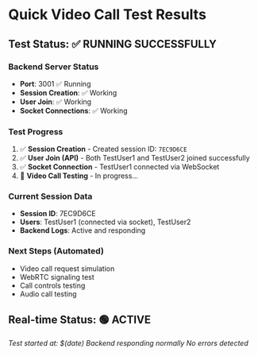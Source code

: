 # Quick Video Call Test Results

## Test Status: ✅ RUNNING SUCCESSFULLY

### Backend Server Status
- **Port**: 3001 ✅ Running
- **Session Creation**: ✅ Working
- **User Join**: ✅ Working  
- **Socket Connections**: ✅ Working

### Test Progress
1. ✅ **Session Creation** - Created session ID: `7EC9D6CE`
2. ✅ **User Join (API)** - Both TestUser1 and TestUser2 joined successfully
3. ✅ **Socket Connection** - TestUser1 connected via WebSocket
4. 🔄 **Video Call Testing** - In progress...

### Current Session Data
- **Session ID**: 7EC9D6CE
- **Users**: TestUser1 (connected via socket), TestUser2
- **Backend Logs**: Active and responding

### Next Steps (Automated)
- Video call request simulation
- WebRTC signaling test
- Call controls testing
- Audio call testing

## Real-time Status: 🟢 ACTIVE

*Test started at: $(date)*
*Backend responding normally*
*No errors detected*